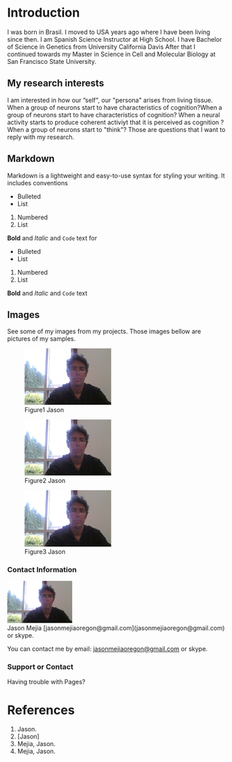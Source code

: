 # Introduction

I was born in Brasil.
I moved to USA years ago where I have been living since then.
I am Spanish Science Instructor at High School. 
I have Bachelor of Science in Genetics from University California Davis
After that I continued towards my Master in Science in Cell and Molecular Biology at San Francisco State 
University.

## My research interests

I am interested in how our ”self", our "persona" arises from living tissue. 
When a group of neurons start to have characteristics of cognition?When a group of neurons start to have characteristics of cognition?
When a neural activity starts to produce coherent activiyt that it is perceived as cognition ?
When a group of neurons start to "think"?
Those are questions that I want to reply with my research. 



## Markdown

Markdown is a lightweight and easy-to-use syntax for styling your writing. It includes conventions
- Bulleted
- List

1. Numbered
2. List

**Bold** and _Italic_ and `Code` text
for
- Bulleted
- List

1. Numbered
2. List

**Bold** and _Italic_ and `Code` text


## Images
See some of my images from my projects.
Those images bellow are pictures of my samples.
<figure>
<img src="images-github/jason-github-small.jpg" width="200" />
<figcaption>Figure1 Jason</figcaption> </figure>

<figure>
<img src="images-github/jason-github-small.jpg" width="200" /> 
<figcaption>Figure2 Jason</figcaption> </figure>

<figure>
<img src="images-github/jason-github-small.jpg" width="200" /> 
<figcaption>Figure3 Jason</figcaption> </figure>

### Contact Information


<img src="images-github/jason-github-small.jpg" width="150" /> 
<figcaption>Jason Mejia [jasonmejiaoregon@gmail.com](jasonmejiaoregon@gmail.com) or skype.</figcaption> </figure>

You can contact me by email: [jasonmejiaoregon@gmail.com](jasonmejiaoregon@gmail.com) or skype.

### Support or Contact

Having trouble with Pages? 
# References


1. Jason.
2. [Jason]
3. Mejia, Jason.
4. Mejia, Jason.
